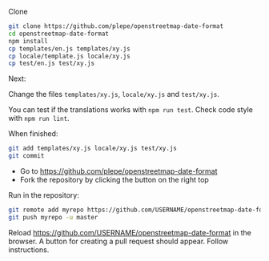 Clone 

```sh
git clone https://github.com/plepe/openstreetmap-date-format
cd openstreetmap-date-format
npm install
cp templates/en.js templates/xy.js
cp locale/template.js locale/xy.js
cp test/en.js test/xy.js
```

Next:

Change the files `templates/xy.js`, `locale/xy.js` and `test/xy.js`.

You can test if the translations works with `npm run test`. Check
code style with `npm run lint`.

When finished:
```sh
git add templates/xy.js locale/xy.js test/xy.js
git commit
```

* Go to https://github.com/plepe/openstreetmap-date-format
* Fork the repository by clicking the button on the right top

Run in the repository:
```sh
git remote add myrepo https://github.com/USERNAME/openstreetmap-date-format
git push myrepo -u master
```

Reload https://github.com/USERNAME/openstreetmap-date-format in the browser.
A button for creating a pull request should appear. Follow instructions.
